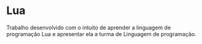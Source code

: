 # Lua
Trabalho desenvolvido com o intuito de aprender a linguagem de programação Lua e apresentar ela a turma de Linguagem de programação.

